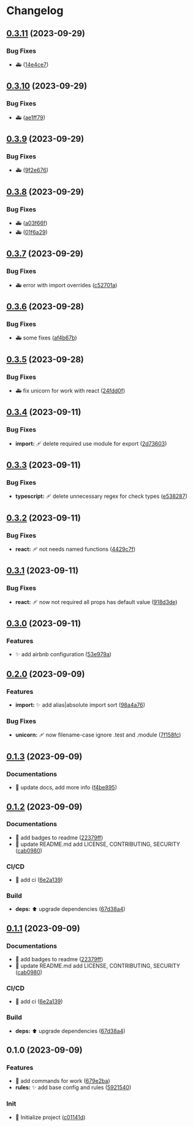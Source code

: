 # Changelog

## [0.3.11](https://github.com/velenyx/eslint-plugin-codemuse/compare/v0.3.10...v0.3.11) (2023-09-29)


### Bug Fixes

* :ambulance: ([14e4ce7](https://github.com/velenyx/eslint-plugin-codemuse/commit/14e4ce750b3a4b3866f0e6d948c517ac2491090a))

## [0.3.10](https://github.com/velenyx/eslint-plugin-codemuse/compare/v0.3.9...v0.3.10) (2023-09-29)


### Bug Fixes

* :ambulance: ([ae1ff79](https://github.com/velenyx/eslint-plugin-codemuse/commit/ae1ff7933abbf3740534da5586ae354eaa837125))

## [0.3.9](https://github.com/velenyx/eslint-plugin-codemuse/compare/v0.3.8...v0.3.9) (2023-09-29)


### Bug Fixes

* :ambulance: ([9f2e676](https://github.com/velenyx/eslint-plugin-codemuse/commit/9f2e676d46c25916fb0d325332b6af8fd631fe78))

## [0.3.8](https://github.com/velenyx/eslint-plugin-codemuse/compare/v0.3.7...v0.3.8) (2023-09-29)


### Bug Fixes

* :ambulance: ([a03f66f](https://github.com/velenyx/eslint-plugin-codemuse/commit/a03f66fb8f969794ce828e56be75074a43124dc5))
* :ambulance: ([01f6a29](https://github.com/velenyx/eslint-plugin-codemuse/commit/01f6a29894d9089e02467fe349aea12326746721))

## [0.3.7](https://github.com/velenyx/eslint-plugin-codemuse/compare/v0.3.6...v0.3.7) (2023-09-29)


### Bug Fixes

* :ambulance: error with import overrides ([c52701a](https://github.com/velenyx/eslint-plugin-codemuse/commit/c52701aa2f2a1bb46d4724e985b55a0262340601))

## [0.3.6](https://github.com/velenyx/eslint-plugin-codemuse/compare/v0.3.5...v0.3.6) (2023-09-28)


### Bug Fixes

* :ambulance: some fixes ([af4b67b](https://github.com/velenyx/eslint-plugin-codemuse/commit/af4b67bd1a9809a790fd92b4f8f9448659c0b444))

## [0.3.5](https://github.com/velenyx/eslint-plugin-codemuse/compare/v0.3.4...v0.3.5) (2023-09-28)


### Bug Fixes

* :ambulance: fix unicorn for work with react ([24fdd0f](https://github.com/velenyx/eslint-plugin-codemuse/commit/24fdd0fbd90946ece9ee44dcdd6706d0d1f90493))

## [0.3.4](https://github.com/velenyx/eslint-plugin-codemuse/compare/v0.3.3...v0.3.4) (2023-09-11)


### Bug Fixes

* **import:** :adhesive_bandage: delete required use module for export ([2d73603](https://github.com/velenyx/eslint-plugin-codemuse/commit/2d736034bd781df9f4b04ba0f808854c2cc74d78))

## [0.3.3](https://github.com/velenyx/eslint-plugin-codemuse/compare/v0.3.2...v0.3.3) (2023-09-11)


### Bug Fixes

* **typescript:** :adhesive_bandage: delete unnecessary regex for check types ([e538287](https://github.com/velenyx/eslint-plugin-codemuse/commit/e538287c6ab0e04f63c0407ce5e4e0008f446248))

## [0.3.2](https://github.com/velenyx/eslint-plugin-codemuse/compare/v0.3.1...v0.3.2) (2023-09-11)


### Bug Fixes

* **react:** :adhesive_bandage: not needs named functions ([4429c7f](https://github.com/velenyx/eslint-plugin-codemuse/commit/4429c7f7fe32525bda850b158bcf505d7dc667b8))

## [0.3.1](https://github.com/velenyx/eslint-plugin-codemuse/compare/v0.3.0...v0.3.1) (2023-09-11)


### Bug Fixes

* **react:** :adhesive_bandage: now not required all props has default value ([918d3de](https://github.com/velenyx/eslint-plugin-codemuse/commit/918d3de40e1420144c8741ff21b1e610aecc12f7))

## [0.3.0](https://github.com/velenyx/eslint-plugin-codemuse/compare/v0.2.0...v0.3.0) (2023-09-11)


### Features

* :sparkles: add airbnb configuration ([53e979a](https://github.com/velenyx/eslint-plugin-codemuse/commit/53e979a679eea13f113218b632a02adb28d86f70))

## [0.2.0](https://github.com/velenyx/eslint-plugin-codemuse/compare/v0.1.3...v0.2.0) (2023-09-09)


### Features

* **import:** :sparkles: add alias|absolute import sort ([98a4a76](https://github.com/velenyx/eslint-plugin-codemuse/commit/98a4a7621622eea5d419469cf8814a63d421d6b7))


### Bug Fixes

* **unicorn:** :adhesive_bandage: now filename-case ignore .test and .module ([7f158fc](https://github.com/velenyx/eslint-plugin-codemuse/commit/7f158fcb049a3547b7a5a0df6d583bc5166fe16b))

## [0.1.3](https://github.com/velenyx/eslint-plugin-codemuse/compare/v0.1.2...v0.1.3) (2023-09-09)


### Documentations

* :memo: update docs, add more info ([f4be895](https://github.com/velenyx/eslint-plugin-codemuse/commit/f4be8953cd8aa9def36b2bda8a97432e7f1d845a))

## [0.1.2](https://github.com/velenyx/eslint-plugin-codemuse/compare/v0.1.0...v0.1.2) (2023-09-09)


### Documentations

* :memo: add badges to readme ([22379ff](https://github.com/velenyx/eslint-plugin-codemuse/commit/22379ff087a564910d83026b3698ed5db4d41d89))
* :memo: update README.md add LICENSE, CONTRIBUTING, SECURITY ([cab0980](https://github.com/velenyx/eslint-plugin-codemuse/commit/cab0980134962bc69a289d4d4deb6ea3c74a74e3))


### CI/CD

* :construction_worker: add ci ([6e2a139](https://github.com/velenyx/eslint-plugin-codemuse/commit/6e2a139c121cfea701228f40723cb85cbb9ca22e))


### Build

* **deps:** :arrow_up: upgrade dependencies ([67d38a4](https://github.com/velenyx/eslint-plugin-codemuse/commit/67d38a4b24b37d90a741f6c5667029a409ef2c6c))

## [0.1.1](https://github.com/velenyx/eslint-plugin-codemuse/compare/v0.1.0...v0.1.1) (2023-09-09)


### Documentations

* :memo: add badges to readme ([22379ff](https://github.com/velenyx/eslint-plugin-codemuse/commit/22379ff087a564910d83026b3698ed5db4d41d89))
* :memo: update README.md add LICENSE, CONTRIBUTING, SECURITY ([cab0980](https://github.com/velenyx/eslint-plugin-codemuse/commit/cab0980134962bc69a289d4d4deb6ea3c74a74e3))


### CI/CD

* :construction_worker: add ci ([6e2a139](https://github.com/velenyx/eslint-plugin-codemuse/commit/6e2a139c121cfea701228f40723cb85cbb9ca22e))


### Build

* **deps:** :arrow_up: upgrade dependencies ([67d38a4](https://github.com/velenyx/eslint-plugin-codemuse/commit/67d38a4b24b37d90a741f6c5667029a409ef2c6c))

## 0.1.0 (2023-09-09)


### Features

* :bricks: add commands for work ([679e2ba](https://github.com/velenyx/eslint-plugin-codemuse/commit/679e2baa70e8ec3b3cbf4dfeb5632559941b5c1d))
* **rules:** :sparkles: add base config and rules ([5921540](https://github.com/velenyx/eslint-plugin-codemuse/commit/5921540e641692bb32d4f0530fda87969d7ea5be))


### Init

* :tada: Initialize project ([c01141d](https://github.com/velenyx/eslint-plugin-codemuse/commit/c01141d7f32a04f9684731d5fc2e469a5db2bfdc))